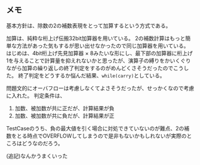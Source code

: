 ## メモ

基本方針は、除数の2の補数表現をとって加算するという方式である。

加算は、純粋な桁上げ伝搬32bit加算器を用いている。
2の補数計算はもっと簡単な方法があった気もするが思い出せなかったので同じ加算器を用いている。
はじめは、4bit桁上げ先見加算器 × 8みたいな形にし、最下部の加算器に桁上げ1を与えることで計算量を抑えれないかと思ったが、演算子の縛りをかいくぐりながら加算の繰り返しの終了判定をするのがめんどくさそうだったのでこうした。
終了判定をどうするか悩んだ結果、`while(carry)`としている。

問題文的にオーバフローは考慮しなくてよさそうだったが、せっかくなので考慮に入れた。
判定条件は、

1. 加数、被加数が共に正だが、計算結果が負
2. 加数、被加数が共に負だが、計算結果が正

TestCaseのうち、負の最大値を引く場合に対処できていないのが難点、2の補数をとる時点でOVERFLOWしてしまうので是非もないかもしれないが実際のところはどうなのだろう。

(追記)なんかうまくいった
